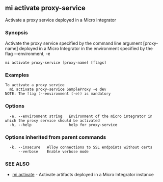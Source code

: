 ## mi activate proxy-service

Activate a proxy service deployed in a Micro Integrator

### Synopsis

Activate the proxy service specified by the command line argument [proxy-name] deployed in a Micro Integrator in the environment specified by the flag --environment, -e

```
mi activate proxy-service [proxy-name] [flags]
```

### Examples

```
To activate a proxy service
  mi activate proxy-service SampleProxy -e dev
NOTE: The flag (--environment (-e)) is mandatory
```

### Options

```
  -e, --environment string   Environment of the micro integrator in which the proxy service should be activated
  -h, --help                 help for proxy-service
```

### Options inherited from parent commands

```
  -k, --insecure   Allow connections to SSL endpoints without certs
      --verbose    Enable verbose mode
```

### SEE ALSO

* [mi activate](mi_activate.md)	 - Activate artifacts deployed in a Micro Integrator instance

